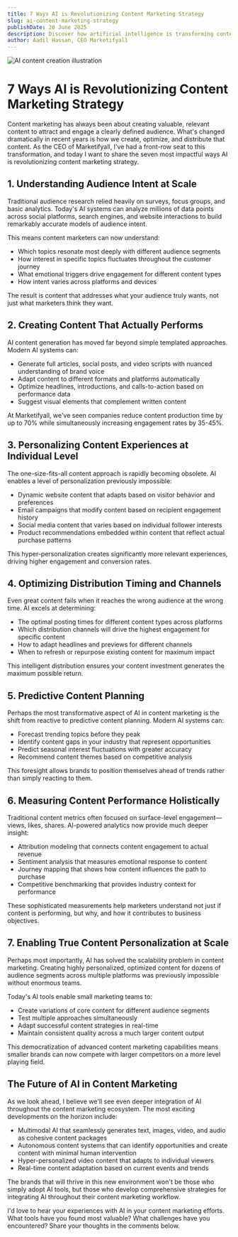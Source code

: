 ```yaml
---
title: 7 Ways AI is Revolutionizing Content Marketing Strategy
slug: ai-content-marketing-strategy
publishDate: 20 June 2025
description: Discover how artificial intelligence is transforming content marketing and how businesses can leverage these tools for better engagement and conversion.
author: Aadil Hassan, CEO Marketifyall
---
```


![AI content creation illustration](/assets/blog/casual-life-3d-girl-boy-poses.webp)

# 7 Ways AI is Revolutionizing Content Marketing Strategy

Content marketing has always been about creating valuable, relevant content to attract and engage a clearly defined audience. What's changed dramatically in recent years is how we create, optimize, and distribute that content. As the CEO of Marketifyall, I've had a front-row seat to this transformation, and today I want to share the seven most impactful ways AI is revolutionizing content marketing strategy.

## 1. Understanding Audience Intent at Scale

Traditional audience research relied heavily on surveys, focus groups, and basic analytics. Today's AI systems can analyze millions of data points across social platforms, search engines, and website interactions to build remarkably accurate models of audience intent.

This means content marketers can now understand:
- Which topics resonate most deeply with different audience segments
- How interest in specific topics fluctuates throughout the customer journey
- What emotional triggers drive engagement for different content types
- How intent varies across platforms and devices

The result is content that addresses what your audience truly wants, not just what marketers think they want.

## 2. Creating Content That Actually Performs

AI content generation has moved far beyond simple templated approaches. Modern AI systems can:
- Generate full articles, social posts, and video scripts with nuanced understanding of brand voice
- Adapt content to different formats and platforms automatically
- Optimize headlines, introductions, and calls-to-action based on performance data
- Suggest visual elements that complement written content

At Marketifyall, we've seen companies reduce content production time by up to 70% while simultaneously increasing engagement rates by 35-45%.

## 3. Personalizing Content Experiences at Individual Level

The one-size-fits-all content approach is rapidly becoming obsolete. AI enables a level of personalization previously impossible:
- Dynamic website content that adapts based on visitor behavior and preferences
- Email campaigns that modify content based on recipient engagement history
- Social media content that varies based on individual follower interests
- Product recommendations embedded within content that reflect actual purchase patterns

This hyper-personalization creates significantly more relevant experiences, driving higher engagement and conversion rates.

## 4. Optimizing Distribution Timing and Channels

Even great content fails when it reaches the wrong audience at the wrong time. AI excels at determining:
- The optimal posting times for different content types across platforms
- Which distribution channels will drive the highest engagement for specific content
- How to adapt headlines and previews for different channels
- When to refresh or repurpose existing content for maximum impact

This intelligent distribution ensures your content investment generates the maximum possible return.

## 5. Predictive Content Planning

Perhaps the most transformative aspect of AI in content marketing is the shift from reactive to predictive content planning. Modern AI systems can:
- Forecast trending topics before they peak
- Identify content gaps in your industry that represent opportunities
- Predict seasonal interest fluctuations with greater accuracy
- Recommend content themes based on competitive analysis

This foresight allows brands to position themselves ahead of trends rather than simply reacting to them.

## 6. Measuring Content Performance Holistically

Traditional content metrics often focused on surface-level engagement—views, likes, shares. AI-powered analytics now provide much deeper insight:
- Attribution modeling that connects content engagement to actual revenue
- Sentiment analysis that measures emotional response to content
- Journey mapping that shows how content influences the path to purchase
- Competitive benchmarking that provides industry context for performance

These sophisticated measurements help marketers understand not just if content is performing, but why, and how it contributes to business objectives.

## 7. Enabling True Content Personalization at Scale

Perhaps most importantly, AI has solved the scalability problem in content marketing. Creating highly personalized, optimized content for dozens of audience segments across multiple platforms was previously impossible without enormous teams.

Today's AI tools enable small marketing teams to:
- Create variations of core content for different audience segments
- Test multiple approaches simultaneously
- Adapt successful content strategies in real-time
- Maintain consistent quality across a much larger content output

This democratization of advanced content marketing capabilities means smaller brands can now compete with larger competitors on a more level playing field.

## The Future of AI in Content Marketing

As we look ahead, I believe we'll see even deeper integration of AI throughout the content marketing ecosystem. The most exciting developments on the horizon include:

- Multimodal AI that seamlessly generates text, images, video, and audio as cohesive content packages
- Autonomous content systems that can identify opportunities and create content with minimal human intervention
- Hyper-personalized video content that adapts to individual viewers
- Real-time content adaptation based on current events and trends

The brands that will thrive in this new environment won't be those who simply adopt AI tools, but those who develop comprehensive strategies for integrating AI throughout their content marketing workflow.

I'd love to hear your experiences with AI in your content marketing efforts. What tools have you found most valuable? What challenges have you encountered? Share your thoughts in the comments below.

